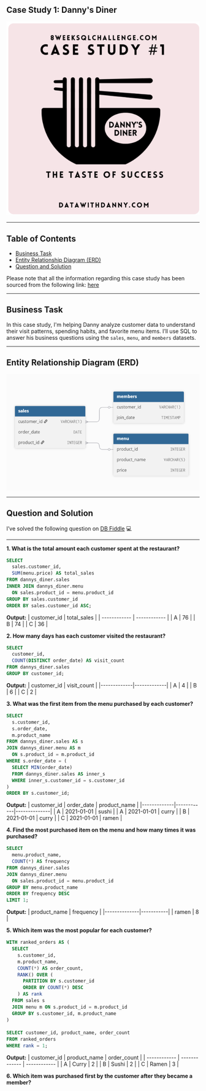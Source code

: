 ## Case Study 1: Danny's Diner

![Case Study 1](https://raw.githubusercontent.com/ShreyanshiJaiswal/8-Week-SQL-Challenge/main/.images/Case_Study%231.png)

---

## Table of Contents

- [Business Task](#business-task)  
- [Entity Relationship Diagram (ERD)](#entity-relationship-diagram-erd)  
- [Question and Solution](#question-and-solution)  

Please note that all the information regarding this case study has been sourced from the following link: [here](https://8weeksqlchallenge.com/case-study-1/)

---

## Business Task

In this case study, I'm helping Danny analyze customer data to understand their visit patterns, spending habits, and favorite menu items. I’ll use SQL to answer his business questions using the `sales`, `menu`, and `members` datasets.

---

## Entity Relationship Diagram (ERD)

![ERD](https://raw.githubusercontent.com/ShreyanshiJaiswal/8-Week-SQL-Challenge/main/.images/ERD_Case%231.png)

---

## Question and Solution

I’ve solved the following question on [DB Fiddle](https://www.db-fiddle.com/f/2rM8RAnq7h5LLDTzZiRWcd/138) 💻

---

**1. What is the total amount each customer spent at the restaurant?**
```sql
SELECT 
  sales.customer_id, 
  SUM(menu.price) AS total_sales
FROM dannys_diner.sales
INNER JOIN dannys_diner.menu
  ON sales.product_id = menu.product_id
GROUP BY sales.customer_id
ORDER BY sales.customer_id ASC;
```
**Output:**
| customer\_id | total\_sales |
| ------------ | ------------ |
| A            | 76           |
| B            | 74           |
| C            | 36           |

**2. How many days has each customer visited the restaurant?**
```sql
SELECT 
  customer_id, 
  COUNT(DISTINCT order_date) AS visit_count
FROM dannys_diner.sales
GROUP BY customer_id;
```
**Output:**
| customer_id | visit_count |
|-------------|-------------|
| A           | 4           |
| B           | 6           |
| C           | 2           |

**3. What was the first item from the menu purchased by each customer?**
```sql
SELECT 
  s.customer_id, 
  s.order_date, 
  m.product_name
FROM dannys_diner.sales AS s
JOIN dannys_diner.menu AS m 
  ON s.product_id = m.product_id
WHERE s.order_date = (
  SELECT MIN(order_date)
  FROM dannys_diner.sales AS inner_s
  WHERE inner_s.customer_id = s.customer_id
)
ORDER BY s.customer_id;
```
**Output:**
| customer_id | order_date | product_name |
|-------------|------------|--------------|
| A           | 2021-01-01 | sushi        |
| A           | 2021-01-01 | curry        |
| B           | 2021-01-01 | curry        |
| C           | 2021-01-01 | ramen        |

**4. Find the most purchased item on the menu and how many times it was purchased?**
```sql
SELECT 
  menu.product_name, 
  COUNT(*) AS frequency
FROM dannys_diner.sales
JOIN dannys_diner.menu 
  ON sales.product_id = menu.product_id
GROUP BY menu.product_name
ORDER BY frequency DESC
LIMIT 1;
```
**Output:**
| product_name | frequency |
|--------------|-----------|
| ramen        | 8         |

**5. Which item was the most popular for each customer?**
```sql
WITH ranked_orders AS (
  SELECT 
    s.customer_id,
    m.product_name,
    COUNT(*) AS order_count,
    RANK() OVER (
      PARTITION BY s.customer_id 
      ORDER BY COUNT(*) DESC
    ) AS rank
  FROM sales s
  JOIN menu m ON s.product_id = m.product_id
  GROUP BY s.customer_id, m.product_name
)

SELECT customer_id, product_name, order_count
FROM ranked_orders
WHERE rank = 1;
```
**Output:**
| customer\_id | product\_name | order\_count |
| ------------ | ------------- | ------------ |
| A            | Curry         | 2            |
| B            | Sushi         | 2            |
| C            | Ramen         | 3            |

**6. Which item was purchased first by the customer after they became a member?**
```sql

```
